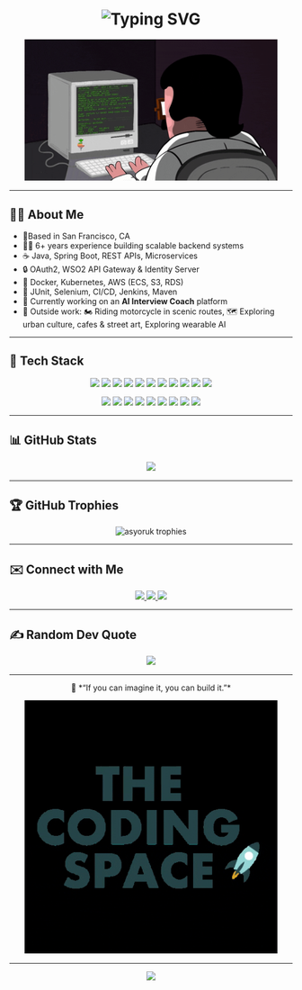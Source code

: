 <h1 align="center">
  <img src="https://readme-typing-svg.herokuapp.com?font=Fira+Code&size=30&pause=1000&color=F75C7E&center=true&vCenter=true&width=800&lines=Hi+I'm+Ahmet+Serkan+Yoruk;Clean+Code+%7C+Cloud+Infra+%7C+Scalable+Systems;Software+Engineer+based+in+San+Francisco+%F0%9F%8C%89;6%2B+Years+Java+%26+Spring+Boot+Experience;Building+AI%E2%80%91Powered+Interview+Coach+%F0%9F%A4%96;Senior+Java+Backend+Engineer" alt="Typing SVG" />
</h1>


<p align="center">
  <img src="https://github.com/asyoruk/asyoruk/blob/master/giphy.gif" alt="Epic Dev GIF" width="450" />
</p>
<!-- Themed GIF Banner -->
<!--p align="center">
  <img src="https://media.giphy.com/media/qgQUggAC3Pfv687qPC/giphy.gif" alt="Dev GIF" width="400" /-->
</p>

---

## 👨‍💻 About Me

- 📍Based in San Francisco, CA
- 👨‍💻 6+ years experience building scalable backend systems  
- ☕ Java, Spring Boot, REST APIs, Microservices  
- 🔒 OAuth2, WSO2 API Gateway & Identity Server  
- 🚀 Docker, Kubernetes, AWS (ECS, S3, RDS)  
- 🧪 JUnit, Selenium, CI/CD, Jenkins, Maven  
- 🎯 Currently working on an **AI Interview Coach** platform  
- 🌊 Outside work: 🏍️ Riding motorcycle in scenic routes, 🗺️ Exploring urban culture, cafes & street art, Exploring wearable AI

---

## 🧰 Tech Stack

<p align="center">
  <img src="https://img.shields.io/badge/Java-ED8B00?style=flat&logo=java&logoColor=white" />
  <img src="https://img.shields.io/badge/SpringBoot-6DB33F?style=flat&logo=springboot&logoColor=white" />
  <img src="https://img.shields.io/badge/Docker-2496ED?style=flat&logo=docker&logoColor=white" />
  <img src="https://img.shields.io/badge/Kubernetes-326CE5?style=flat&logo=kubernetes&logoColor=white" />
  <img src="https://img.shields.io/badge/AWS-FF9900?style=flat&logo=amazonaws&logoColor=white" />
  <img src="https://img.shields.io/badge/PostgreSQL-4169E1?style=flat&logo=postgresql&logoColor=white" />
  <img src="https://img.shields.io/badge/Oracle-F80000?style=flat&logo=oracle&logoColor=white" />
  <img src="https://img.shields.io/badge/Jenkins-D24939?style=flat&logo=jenkins&logoColor=white" />
  <img src="https://img.shields.io/badge/Git-F05032?style=flat&logo=git&logoColor=white" />
  <img src="https://img.shields.io/badge/Selenium-43B02A?style=flat&logo=selenium&logoColor=white" />
  <img src="https://img.shields.io/badge/MinIO-C82E1B?style=flat&logo=amazon-s3&logoColor=white" />
</p>

<p align="center">
  <img src="https://img.shields.io/badge/Python-3670A0?style=plastic&logo=python&logoColor=ffdd54" />
  <img src="https://img.shields.io/badge/C++-00599C?style=plastic&logo=cplusplus&logoColor=white" />
  <img src="https://img.shields.io/badge/Linux-FCC624?style=plastic&logo=linux&logoColor=black" />
  <img src="https://img.shields.io/badge/Jira-0052CC?style=plastic&logo=jira&logoColor=white" />
  <img src="https://img.shields.io/badge/HTML5-E34F26?style=plastic&logo=html5&logoColor=white" />
  <img src="https://img.shields.io/badge/MySQL-00000F?style=plastic&logo=mysql&logoColor=white" />
  <img src="https://img.shields.io/badge/WSO2-F15B2A?style=flat&logo=apache&logoColor=white" />
  <img src="https://img.shields.io/badge/Cloudflare-F38020?style=flat&logo=cloudflare&logoColor=white" />
  <img src="https://img.shields.io/badge/Azure-0078D4?style=flat&logo=microsoftazure&logoColor=white" />
</p>

---

## 📊 GitHub Stats

<p align="center">
  <img height="180em" src="https://github-readme-stats.vercel.app/api?username=asyoruk&show_icons=true&theme=tokyonight" />
  <!--img height="100em" src="https://github-readme-stats.vercel.app/api/top-langs/?username=asyoruk&layout=compact&theme=tokyonight" /-->
</p>

---

## 🏆 GitHub Trophies

<p align="center">
  <img src="https://github-profile-trophy.vercel.app/?username=asyoruk&theme=radical&no-frame=true&margin-w=15&row=2&column=3" alt="asyoruk trophies" />
</p>

---

## ✉️ Connect with Me

<p align="center">
  <a href="https://linkedin.com/in/asyoruk" target="_blank">
    <img src="https://img.shields.io/badge/LinkedIn-%230077B5.svg?style=for-the-badge&logo=linkedin&logoColor=white" height="40" />
  </a>
  <a href="mailto:asyoruk415@gmail.com" target="_blank">
    <img src="https://img.shields.io/badge/Gmail-D14836?style=for-the-badge&logo=gmail&logoColor=white" height="40" />
  </a>
  <a href="https://serkanyoruk.com" target="_blank">
    <img src="https://img.shields.io/badge/Portfolio-serkanyoruk.com-FF7133?style=for-the-badge&logo=Google-Chrome&logoColor=white" height="40" />
  </a>
</p>

---

## ✍️ Random Dev Quote

<p align="center">
  <img src="https://quotes-github-readme.vercel.app/api?type=horizontal&theme=dark" />
</p>

---

<p align="center">
  🧠 *“If you can imagine it, you can build it.”*
</p>

<p align="center">
  <img src="https://github.com/asyoruk/asyoruk/blob/master/the_coding_space.gif" alt="Epic Dev GIF" width="450" />
</p>


---

<p align="center">
  <img src="https://komarev.com/ghpvc/?username=asyoruk&label=Profile%20Views&color=blue&style=flat" />
</p>

